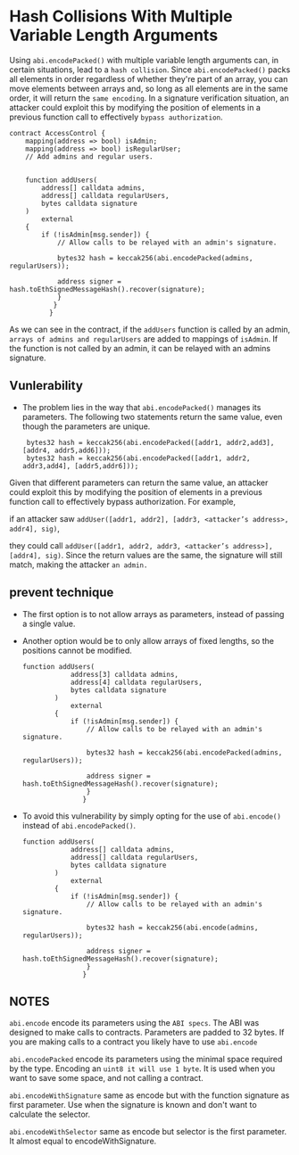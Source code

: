 # Hash Collisions With Multiple Variable Length Arguments



Using `abi.encodePacked()` with multiple variable length arguments can, in certain situations, lead to a `hash collision`. Since `abi.encodePacked()` packs all elements in order regardless of whether they're part of an array, you can move elements between arrays and, so long as all elements are in the same order, it will return the `same encoding`. In a signature verification situation, an attacker could exploit this by modifying the position of elements in a previous function call to effectively `bypass authorization`.






    contract AccessControl {
        mapping(address => bool) isAdmin;
        mapping(address => bool) isRegularUser;
        // Add admins and regular users.
        
        
        function addUsers(
            address[] calldata admins,
            address[] calldata regularUsers,
            bytes calldata signature
        )
            external
        {
            if (!isAdmin[msg.sender]) {
                // Allow calls to be relayed with an admin's signature.
                
                bytes32 hash = keccak256(abi.encodePacked(admins, regularUsers));
                
                address signer = hash.toEthSignedMessageHash().recover(signature);
                }
               }
              }
              
              
As we can see in the contract, if the `addUsers` function is called by an admin, `arrays of admins and regularUsers` are added to mappings of `isAdmin`. If the function is not called by an admin, it can be relayed with an admins signature.


## Vunlerability

*  The problem lies in the way that `abi.encodePacked()` manages its parameters. The following two statements return the same value, even though the parameters are unique.


        bytes32 hash = keccak256(abi.encodePacked([addr1, addr2,add3], [addr4, addr5,add6]));
        bytes32 hash = keccak256(abi.encodePacked([addr1, addr2, addr3,add4], [addr5,addr6]));



Given that different parameters can return the same value, an attacker could exploit this by modifying the position of elements in a previous function call to effectively bypass authorization. For example, 

if an attacker saw `addUser([addr1, addr2], [addr3, <attacker’s address>, addr4], sig)`,

they could call `addUser([addr1, addr2, addr3, <attacker’s address>], [addr4], sig)`. Since the return values are the same, the signature will still match, making the attacker `an admin. `


## prevent technique


* The first option is to not allow arrays as parameters, instead of passing a single value.
* Another option would be to only allow arrays of fixed lengths, so the positions cannot be modified. 

      function addUsers(
                  address[3] calldata admins,
                  address[4] calldata regularUsers,
                  bytes calldata signature
              )
                  external
              {
                  if (!isAdmin[msg.sender]) {
                      // Allow calls to be relayed with an admin's signature.

                      bytes32 hash = keccak256(abi.encodePacked(admins, regularUsers));

                      address signer = hash.toEthSignedMessageHash().recover(signature);
                      }
                     }


* To avoid this vulnerability by simply opting for the use of `abi.encode()` instead of `abi.encodePacked()`.


      function addUsers(
                  address[] calldata admins,
                  address[] calldata regularUsers,
                  bytes calldata signature
              )
                  external
              {
                  if (!isAdmin[msg.sender]) {
                      // Allow calls to be relayed with an admin's signature.

                      bytes32 hash = keccak256(abi.encode(admins, regularUsers));

                      address signer = hash.toEthSignedMessageHash().recover(signature);
                      }
                     }



## NOTES

`abi.encode` encode its parameters using the `ABI specs`. The ABI was designed to make calls to contracts. Parameters are padded to 32 bytes. If you are making calls to a contract you likely have to use `abi.encode`

`abi.encodePacked` encode its parameters using the minimal space required by the type. Encoding an `uint8 it will use 1 byte`. It is used when you want to save some space, and not calling a contract.

`abi.encodeWithSignature` same as encode but with the function signature as first parameter. Use when the signature is known and don't want to calculate the selector.

`abi.encodeWithSelector` same as encode but selector is the first parameter. It almost equal to encodeWithSignature.




